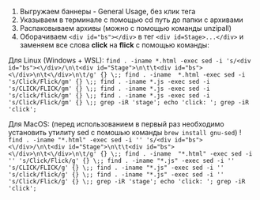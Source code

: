 1) Выгружаем баннеры -  General Usage, без клик тега 
2) Указываем в терминале с помощью cd путь до папки с архивами 
3) Распаковываем архивы (можно с помощью команды unzipall)
4) Оборачиваем `<div id="bs"></div>` в тег `<div id=Stage>...</div>`  и заменяем все слова **click** на **flick** c помощью команды: 

Для Linux (Windows + WSL): 
```find . -iname *.html -exec sed -i 's/<div id="bs"><\/div>/\n\t<div id="Stage">\n\t\t<div id="bs"><\/div>\n\t<\/div>\n\t/g' {} \;; find . -iname  *.html -exec sed -i 's/Click/Flick/gm' {} \;; find . -iname *.js -exec sed -i 's/CLICK/FLICK/gm' {} \;; find . -iname *.js -exec sed -i 's/click/flick/gm' {} \;; find . -iname *.js -exec sed -i 's/Click/Flick/gm' {} \;; grep -iR 'stage'; echo 'click: '; grep -iR 'click';```

Для MacOS: (перед использованием в первый раз необходимо установить утилиту sed с помошью команды ```brew install gnu-sed```) !
```find . -iname "*.html" -exec sed -i '' 's/<div id="bs"><\/div>/\n\t<div id="Stage">\n\t\t<div id="bs"><\/div>\n\t<\/div>\n\t/g' {} \;; find . -iname  "*.html" -exec sed -i '' 's/Click/Flick/g' {} \;; find . -iname "*.js" -exec sed -i '' 's/CLICK/FLICK/g' {} \;; find . -iname "*.js" -exec sed -i '' 's/click/flick/g' {} \;; find . -iname "*.js" -exec sed -i '' 's/Click/Flick/g' {} \;; grep -iR 'stage'; echo 'click: '; grep -iR 'click';```
